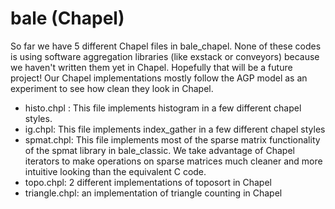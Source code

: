 # bale (Chapel)

So far we have 5 different Chapel files in bale_chapel. None of these codes is using software aggregation libraries (like exstack or conveyors) because we haven't written them yet in Chapel. Hopefully that will be a future project! Our Chapel implementations mostly follow the AGP model as an experiment to see how clean they look in Chapel.

* histo.chpl :  This file implements histogram in a few different chapel styles.
* ig.chpl: This file implements index_gather in a few different chapel styles
* spmat.chpl: This file implements most of the sparse matrix functionality of the spmat library in bale_classic. We take advantage of Chapel iterators to make operations on sparse matrices much cleaner and more intuitive looking than the equivalent C code.
* topo.chpl: 2 different implementations of toposort in Chapel
* triangle.chpl: an implementation of triangle counting in Chapel
